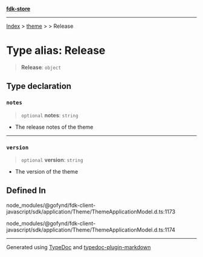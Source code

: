 [**fdk-store**](../../../README.md)
***

[Index](../../../API.md) > [theme](../../README.md) > [<internal>](../README.md) > Release

# Type alias: Release

> **Release**: `object`

## Type declaration

### `notes`

> `optional` **notes**: `string`

- The release notes of the theme

***

### `version`

> `optional` **version**: `string`

- The version of the theme

## Defined In

node\_modules/@gofynd/fdk-client-javascript/sdk/application/Theme/ThemeApplicationModel.d.ts:1173

node\_modules/@gofynd/fdk-client-javascript/sdk/application/Theme/ThemeApplicationModel.d.ts:1174

***
Generated using [TypeDoc](https://typedoc.org/) and [typedoc-plugin-markdown](https://www.npmjs.com/package/typedoc-plugin-markdown)
